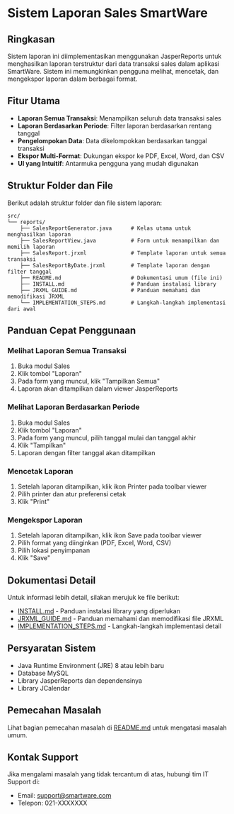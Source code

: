 # Sistem Laporan Sales SmartWare

## Ringkasan

Sistem laporan ini diimplementasikan menggunakan JasperReports untuk menghasilkan laporan terstruktur dari data transaksi sales dalam aplikasi SmartWare. Sistem ini memungkinkan pengguna melihat, mencetak, dan mengekspor laporan dalam berbagai format.

## Fitur Utama

- **Laporan Semua Transaksi**: Menampilkan seluruh data transaksi sales
- **Laporan Berdasarkan Periode**: Filter laporan berdasarkan rentang tanggal
- **Pengelompokan Data**: Data dikelompokkan berdasarkan tanggal transaksi
- **Ekspor Multi-Format**: Dukungan ekspor ke PDF, Excel, Word, dan CSV
- **UI yang Intuitif**: Antarmuka pengguna yang mudah digunakan

## Struktur Folder dan File

Berikut adalah struktur folder dan file sistem laporan:

```
src/
└── reports/
    ├── SalesReportGenerator.java      # Kelas utama untuk menghasilkan laporan
    ├── SalesReportView.java           # Form untuk menampilkan dan memilih laporan
    ├── SalesReport.jrxml              # Template laporan untuk semua transaksi
    ├── SalesReportByDate.jrxml        # Template laporan dengan filter tanggal
    ├── README.md                      # Dokumentasi umum (file ini)
    ├── INSTALL.md                     # Panduan instalasi library
    ├── JRXML_GUIDE.md                 # Panduan memahami dan memodifikasi JRXML
    └── IMPLEMENTATION_STEPS.md        # Langkah-langkah implementasi dari awal
```

## Panduan Cepat Penggunaan

### Melihat Laporan Semua Transaksi

1. Buka modul Sales
2. Klik tombol "Laporan"
3. Pada form yang muncul, klik "Tampilkan Semua"
4. Laporan akan ditampilkan dalam viewer JasperReports

### Melihat Laporan Berdasarkan Periode

1. Buka modul Sales
2. Klik tombol "Laporan"
3. Pada form yang muncul, pilih tanggal mulai dan tanggal akhir
4. Klik "Tampilkan"
5. Laporan dengan filter tanggal akan ditampilkan

### Mencetak Laporan

1. Setelah laporan ditampilkan, klik ikon Printer pada toolbar viewer
2. Pilih printer dan atur preferensi cetak
3. Klik "Print"

### Mengekspor Laporan

1. Setelah laporan ditampilkan, klik ikon Save pada toolbar viewer
2. Pilih format yang diinginkan (PDF, Excel, Word, CSV)
3. Pilih lokasi penyimpanan
4. Klik "Save"

## Dokumentasi Detail

Untuk informasi lebih detail, silakan merujuk ke file berikut:

- [INSTALL.md](INSTALL.md) - Panduan instalasi library yang diperlukan
- [JRXML_GUIDE.md](JRXML_GUIDE.md) - Panduan memahami dan memodifikasi file JRXML
- [IMPLEMENTATION_STEPS.md](IMPLEMENTATION_STEPS.md) - Langkah-langkah implementasi detail

## Persyaratan Sistem

- Java Runtime Environment (JRE) 8 atau lebih baru
- Database MySQL
- Library JasperReports dan dependensinya
- Library JCalendar

## Pemecahan Masalah

Lihat bagian pemecahan masalah di [README.md](README.md#pemecahan-masalah) untuk mengatasi masalah umum.

## Kontak Support
Jika mengalami masalah yang tidak tercantum di atas, hubungi tim IT Support di:
- Email: support@smartware.com
- Telepon: 021-XXXXXXX 